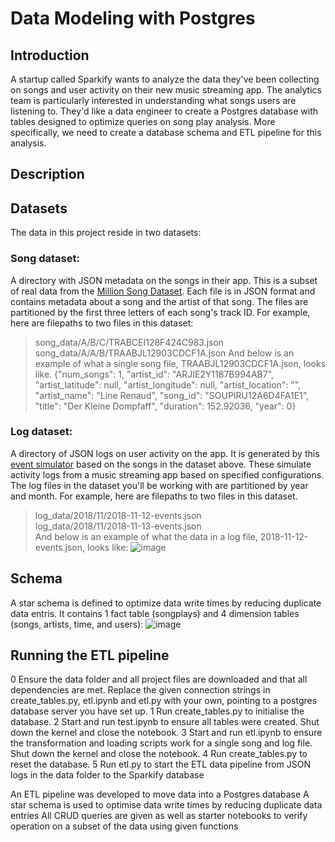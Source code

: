 # Data Modeling with Postgres
## Introduction
A startup called Sparkify wants to analyze the data they've been collecting on songs and user activity on their new music streaming app. The analytics team is particularly interested in understanding what songs users are listening to. 
They'd like a data engineer to create a Postgres database with tables designed to optimize queries on song play analysis. More specifically, we need to create a database schema and ETL pipeline for this analysis.

## Description

## Datasets
The data in this project reside in two datasets:
### Song dataset: 
A directory with JSON metadata on the songs in their app.
This is a subset of real data from the [Million Song Dataset](http://millionsongdataset.com/). Each file is in JSON format and contains metadata about a song and the artist of that song. The files are partitioned by the first three letters of each song's track ID. For example, here are filepaths to two files in this dataset:
> song_data/A/B/C/TRABCEI128F424C983.json   
> song_data/A/A/B/TRAABJL12903CDCF1A.json
And below is an example of what a single song file, TRAABJL12903CDCF1A.json, looks like.
> {"num_songs": 1, "artist_id": "ARJIE2Y1187B994AB7", "artist_latitude": null, "artist_longitude": null, "artist_location": "", "artist_name": "Line Renaud", "song_id": "SOUPIRU12A6D4FA1E1", "title": "Der Kleine Dompfaff", "duration": 152.92036, "year": 0}

### Log dataset:
A directory of JSON logs on user activity on the app. It is generated by this [event simulator](https://github.com/Interana/eventsim) based on the songs in the dataset above. These simulate activity logs from a music streaming app based on specified configurations.   
The log files in the dataset you'll be working with are partitioned by year and month. For example, here are filepaths to two files in this dataset.   
> log_data/2018/11/2018-11-12-events.json   
> log_data/2018/11/2018-11-13-events.json   
And below is an example of what the data in a log file, 2018-11-12-events.json, looks like:
![image](https://user-images.githubusercontent.com/60242372/120562699-c2d56e00-c3bb-11eb-8c96-2bcf071cca56.png)



## Schema
A star schema is defined to optimize data write times by reducing duplicate data entris. It contains 1 fact table (songplays) and 4 dimension tables (songs, artists, time, and users):
![image](https://user-images.githubusercontent.com/60242372/120561899-41311080-c3ba-11eb-9497-496e10575a54.png)


## Running the ETL pipeline
0 Ensure the data folder and all project files are downloaded and that all dependencies are met. Replace the given connection strings in create_tables.py, etl.ipynb and etl.py with your own, pointing to a postgres database server you have set up.
1 Run create_tables.py to initialise the database.
2 Start and run test.ipynb to ensure all tables were created. Shut down the kernel and close the notebook.
3 Start and run etl.ipynb to ensure the transformation and loading scripts work for a single song and log file. Shut down the kernel and close the notebook.
4 Run create_tables.py to reset the database.
5 Run etl.py to start the ETL data pipeline from JSON logs in the data folder to the Sparkify database


An ETL pipeline was developed to move data into a Postgres database
A star schema is used to optimise data write times by reducing duplicate data entries
All CRUD queries are given as well as starter notebooks to verify operation on a subset of the data using given functions

